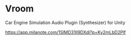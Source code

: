 # Vroom
Car Engine Simulation Audio Plugin (Synthesizer) for Unity

https://app.milanote.com/1SlMD31ll9DXdi?p=Ky2mLbD2Plf
